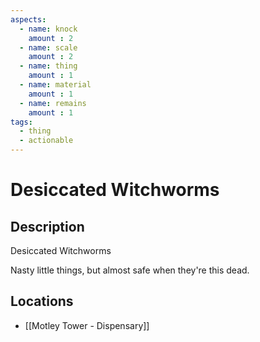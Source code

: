 ```yaml
---
aspects: 
  - name: knock
    amount : 2
  - name: scale
    amount : 2
  - name: thing
    amount : 1
  - name: material
    amount : 1
  - name: remains
    amount : 1
tags:
  - thing
  - actionable
---
```


# Desiccated Witchworms

## Description
Desiccated Witchworms

Nasty little things, but almost safe when they're this dead.
## Locations
- [[Motley Tower - Dispensary]]